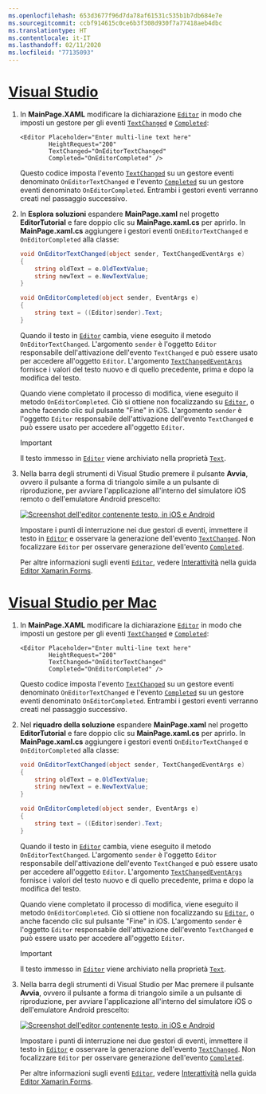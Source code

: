 ```yaml
---
ms.openlocfilehash: 653d3677f96d7da78af61531c535b1b7db684e7e
ms.sourcegitcommit: ccbf914615c0ce6b3f308d930f7a77418aeb4dbc
ms.translationtype: HT
ms.contentlocale: it-IT
ms.lasthandoff: 02/11/2020
ms.locfileid: "77135093"
---
```

# <a name="visual-studiotabvswin"></a>[Visual Studio](#tab/vswin)

1. In **MainPage.XAML** modificare la dichiarazione [`Editor`](xref:Xamarin.Forms.Editor) in modo che imposti un gestore per gli eventi [`TextChanged`](xref:Xamarin.Forms.InputView.TextChanged) e [`Completed`](xref:Xamarin.Forms.Editor.Completed):

    ```xaml
    <Editor Placeholder="Enter multi-line text here"
            HeightRequest="200"
            TextChanged="OnEditorTextChanged"
            Completed="OnEditorCompleted" />
    ```

    Questo codice imposta l'evento [`TextChanged`](xref:Xamarin.Forms.InputView.TextChanged) su un gestore eventi denominato `OnEditorTextChanged` e l'evento [`Completed`](xref:Xamarin.Forms.Editor.Completed) su un gestore eventi denominato `OnEditorCompleted`. Entrambi i gestori eventi verranno creati nel passaggio successivo.

1. In **Esplora soluzioni** espandere **MainPage.xaml** nel progetto **EditorTutorial** e fare doppio clic su **MainPage.xaml.cs** per aprirlo. In **MainPage.xaml.cs** aggiungere i gestori eventi `OnEditorTextChanged` e `OnEditorCompleted` alla classe:

    ```csharp
    void OnEditorTextChanged(object sender, TextChangedEventArgs e)
    {
        string oldText = e.OldTextValue;
        string newText = e.NewTextValue;
    }

    void OnEditorCompleted(object sender, EventArgs e)
    {
        string text = ((Editor)sender).Text;
    }
    ```

    Quando il testo in [`Editor`](xref:Xamarin.Forms.Editor) cambia, viene eseguito il metodo `OnEditorTextChanged`. L'argomento `sender` è l'oggetto `Editor` responsabile dell'attivazione dell'evento `TextChanged` e può essere usato per accedere all'oggetto `Editor`. L'argomento [`TextChangedEventArgs`](xref:Xamarin.Forms.TextChangedEventArgs) fornisce i valori del testo nuovo e di quello precedente, prima e dopo la modifica del testo.

    Quando viene completato il processo di modifica, viene eseguito il metodo `OnEditorCompleted`. Ciò si ottiene non focalizzando su [`Editor`](xref:Xamarin.Forms.Editor), o anche facendo clic sul pulsante "Fine" in iOS. L'argomento `sender` è l'oggetto `Editor` responsabile dell'attivazione dell'evento `TextChanged` e può essere usato per accedere all'oggetto `Editor`.

    > [!IMPORTANT]
    > Il testo immesso in [`Editor`](xref:Xamarin.Forms.Editor) viene archiviato nella proprietà [`Text`](xref:Xamarin.Forms.InputView.Text).

1. Nella barra degli strumenti di Visual Studio premere il pulsante **Avvia**, ovvero il pulsante a forma di triangolo simile a un pulsante di riproduzione, per avviare l'applicazione all'interno del simulatore iOS remoto o dell'emulatore Android prescelto:

    [![Screenshot dell'editor contenente testo, in iOS e Android](../images/text-changes.png "Editor con testo")](../images/text-changes-large.png#lightbox "Editor con testo")

    Impostare i punti di interruzione nei due gestori di eventi, immettere il testo in [`Editor`](xref:Xamarin.Forms.Editor) e osservare la generazione dell'evento [`TextChanged`](xref:Xamarin.Forms.InputView.TextChanged). Non focalizzare `Editor` per osservare generazione dell'evento [`Completed`](xref:Xamarin.Forms.Entry.Completed).

    Per altre informazioni sugli eventi [`Editor`](xref:Xamarin.Forms.Editor), vedere [Interattività](~/xamarin-forms/user-interface/text/editor.md#interactivity) nella guida [Editor Xamarin.Forms](~/xamarin-forms/user-interface/text/editor.md).

# <a name="visual-studio-for-mactabvsmac"></a>[Visual Studio per Mac](#tab/vsmac)

1. In **MainPage.XAML** modificare la dichiarazione [`Editor`](xref:Xamarin.Forms.Editor) in modo che imposti un gestore per gli eventi [`TextChanged`](xref:Xamarin.Forms.InputView.TextChanged) e [`Completed`](xref:Xamarin.Forms.Editor.Completed):

    ```xaml
    <Editor Placeholder="Enter multi-line text here"
            HeightRequest="200"
            TextChanged="OnEditorTextChanged"
            Completed="OnEditorCompleted" />
    ```

    Questo codice imposta l'evento [`TextChanged`](xref:Xamarin.Forms.InputView.TextChanged) su un gestore eventi denominato `OnEditorTextChanged` e l'evento [`Completed`](xref:Xamarin.Forms.Editor.Completed) su un gestore eventi denominato `OnEditorCompleted`. Entrambi i gestori eventi verranno creati nel passaggio successivo.

1. Nel **riquadro della soluzione** espandere **MainPage.xaml** nel progetto **EditorTutorial** e fare doppio clic su **MainPage.xaml.cs** per aprirlo. In **MainPage.xaml.cs** aggiungere i gestori eventi `OnEditorTextChanged` e `OnEditorCompleted` alla classe:

    ```csharp
    void OnEditorTextChanged(object sender, TextChangedEventArgs e)
    {
        string oldText = e.OldTextValue;
        string newText = e.NewTextValue;
    }

    void OnEditorCompleted(object sender, EventArgs e)
    {
        string text = ((Editor)sender).Text;
    }
    ```

    Quando il testo in [`Editor`](xref:Xamarin.Forms.Editor) cambia, viene eseguito il metodo `OnEditorTextChanged`. L'argomento `sender` è l'oggetto `Editor` responsabile dell'attivazione dell'evento `TextChanged` e può essere usato per accedere all'oggetto `Editor`. L'argomento [`TextChangedEventArgs`](xref:Xamarin.Forms.TextChangedEventArgs) fornisce i valori del testo nuovo e di quello precedente, prima e dopo la modifica del testo.

    Quando viene completato il processo di modifica, viene eseguito il metodo `OnEditorCompleted`. Ciò si ottiene non focalizzando su [`Editor`](xref:Xamarin.Forms.Editor), o anche facendo clic sul pulsante "Fine" in iOS. L'argomento `sender` è l'oggetto `Editor` responsabile dell'attivazione dell'evento `TextChanged` e può essere usato per accedere all'oggetto `Editor`.

    > [!IMPORTANT]
    > Il testo immesso in [`Editor`](xref:Xamarin.Forms.Editor) viene archiviato nella proprietà [`Text`](xref:Xamarin.Forms.InputView.Text).

1. Nella barra degli strumenti di Visual Studio per Mac premere il pulsante **Avvia**, ovvero il pulsante a forma di triangolo simile a un pulsante di riproduzione, per avviare l'applicazione all'interno del simulatore iOS o dell'emulatore Android prescelto:

    [![Screenshot dell'editor contenente testo, in iOS e Android](../images/text-changes.png "Editor con testo")](../images/text-changes-large.png#lightbox "Editor con testo")

    Impostare i punti di interruzione nei due gestori di eventi, immettere il testo in [`Editor`](xref:Xamarin.Forms.Editor) e osservare la generazione dell'evento [`TextChanged`](xref:Xamarin.Forms.InputView.TextChanged). Non focalizzare `Editor` per osservare generazione dell'evento [`Completed`](xref:Xamarin.Forms.Entry.Completed).

    Per altre informazioni sugli eventi [`Editor`](xref:Xamarin.Forms.Editor), vedere [Interattività](~/xamarin-forms/user-interface/text/editor.md#interactivity) nella guida [Editor Xamarin.Forms](~/xamarin-forms/user-interface/text/editor.md).

